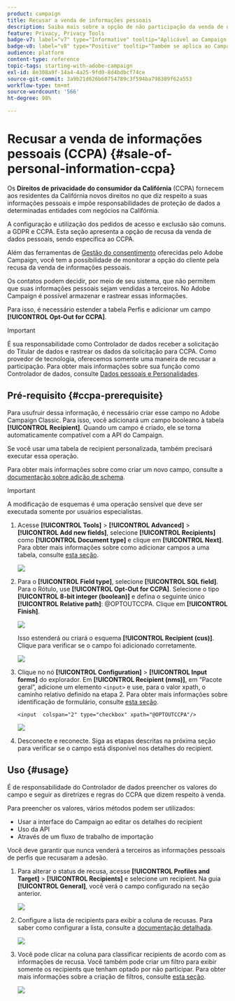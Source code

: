 ```yaml
---
product: campaign
title: Recusar a venda de informações pessoais
description: Saiba mais sobre a opção de não participação da venda de dados pessoais
feature: Privacy, Privacy Tools
badge-v7: label="v7" type="Informative" tooltip="Aplicável ao Campaign Classic v7"
badge-v8: label="v8" type="Positive" tooltip="Também se aplica ao Campaign v8"
audience: platform
content-type: reference
topic-tags: starting-with-adobe-campaign
exl-id: 8e308a9f-14a4-4a25-9fd0-8d4bdbcf74ce
source-git-commit: 3a9b21d626b60754789c3f594ba798309f62a553
workflow-type: tm+mt
source-wordcount: '566'
ht-degree: 98%

---
```


# Recusar a venda de informações pessoais (CCPA) {#sale-of-personal-information-ccpa}



Os **Direitos de privacidade do consumidor da Califórnia** (CCPA) fornecem aos residentes da Califórnia novos direitos no que diz respeito a suas informações pessoais e impõe responsabilidades de proteção de dados a determinadas entidades com negócios na Califórnia.

A configuração e utilização dos pedidos de acesso e exclusão são comuns. a GDPR e CCPA. Esta seção apresenta a opção de recusa da venda de dados pessoais, sendo específica ao CCPA.

Além das ferramentas de [Gestão do consentimento](privacy-management.md#consent-management) oferecidas pelo Adobe Campaign, você tem a possibilidade de monitorar a opção do cliente pela recusa da venda de informações pessoais.

Os contatos podem decidir, por meio de seu sistema, que não permitem que suas informações pessoais sejam vendidas a terceiros. No Adobe Campaign é possível armazenar e rastrear essas informações.

Para isso, é necessário estender a tabela Perfis e adicionar um campo **[!UICONTROL Opt-Out for CCPA]**.

>[!IMPORTANT]
>
>É sua responsabilidade como Controlador de dados receber a solicitação do Titular de dados e rastrear os dados da solicitação para CCPA. Como provedor de tecnologia, oferecemos somente uma maneira de recusar a participação. Para obter mais informações sobre sua função como Controlador de dados, consulte [Dados pessoais e Personalidades](privacy-and-recommendations.md#personal-data).

## Pré-requisito {#ccpa-prerequisite}

Para usufruir dessa informação, é necessário criar esse campo no Adobe Campaign Classic. Para isso, você adicionará um campo booleano à tabela **[!UICONTROL Recipient]**. Quando um campo é criado, ele se torna automaticamente compatível com a API do Campaign.

Se você usar uma tabela de recipient personalizada, também precisará executar essa operação.

Para obter mais informações sobre como criar um novo campo, consulte a [documentação sobre adição de schema](../../configuration/using/about-schema-edition.md).

>[!IMPORTANT]
>
>A modificação de esquemas é uma operação sensível que deve ser executada somente por usuários especialistas.

1. Acesse **[!UICONTROL Tools]** > **[!UICONTROL Advanced]** > **[!UICONTROL Add new fields]**, selecione **[!UICONTROL Recipients]** como **[!UICONTROL Document type]** e clique em **[!UICONTROL Next]**. Para obter mais informações sobre como adicionar campos a uma tabela, consulte [esta seção](../../configuration/using/new-field-wizard.md).

   ![](assets/privacy-ccpa-1.png)

1. Para o **[!UICONTROL Field type]**, selecione **[!UICONTROL SQL field]**. Para o Rótulo, use **[!UICONTROL Opt-Out for CCPA]**. Selecione o tipo **[!UICONTROL 8-bit integer (boolean)]** e defina o seguinte único **[!UICONTROL Relative path]**: @OPTOUTCCPA. Clique em **[!UICONTROL Finish]**.

   ![](assets/privacy-ccpa-2.png)

   Isso estenderá ou criará o esquema **[!UICONTROL Recipient (cus)]**. Clique para verificar se o campo foi adicionado corretamente.

   ![](assets/privacy-ccpa-3.png)

1. Clique no nó **[!UICONTROL Configuration]** > **[!UICONTROL Input forms]** do explorador. Em **[!UICONTROL Recipient (nms)]**, em “Pacote geral”, adicione um elemento `<input>` e use, para o valor xpath, o caminho relativo definido na etapa 2. Para obter mais informações sobre identificação de formulário, consulte [esta seção](../../configuration/using/identifying-a-form.md).

   ```
   <input  colspan="2" type="checkbox" xpath="@OPTOUTCCPA"/>
   ```

   ![](assets/privacy-ccpa-4.png)

1. Desconecte e reconecte. Siga as etapas descritas na próxima seção para verificar se o campo está disponível nos detalhes do recipient.

## Uso {#usage}

É de responsabilidade do Controlador de dados preencher os valores do campo e seguir as diretrizes e regras do CCPA que dizem respeito à venda.

Para preencher os valores, vários métodos podem ser utilizados:

* Usar a interface do Campaign ao editar os detalhes do recipient
* Uso da API
* Através de um fluxo de trabalho de importação

Você deve garantir que nunca venderá a terceiros as informações pessoais de perfis que recusaram a adesão.

1. Para alterar o status de recusa, acesse **[!UICONTROL Profiles and Target]** > **[!UICONTROL Recipients]** e selecione um recipient. Na guia **[!UICONTROL General]**, você verá o campo configurado na seção anterior.

   ![](assets/privacy-ccpa-5.png)

1. Configure a lista de recipients para exibir a coluna de recusas. Para saber como configurar a lista, consulte a [documentação detalhada](../../platform/using/adobe-campaign-workspace.md#configuring-lists).

   ![](assets/privacy-ccpa-6.png)

1. Você pode clicar na coluna para classificar recipients de acordo com as informações de recusa. Você também pode criar um filtro para exibir somente os recipients que tenham optado por não participar. Para obter mais informações sobre a criação de filtros, consulte [esta seção](../../platform/using/creating-filters.md).

   ![](assets/privacy-ccpa-7.png)
